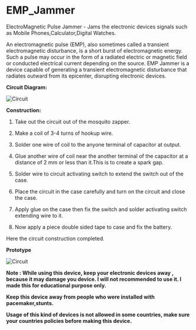 # EMP_Jammer
ElectroMagnetic Pulse Jammer - Jams the electronic devices signals such as Mobile Phones,Calculator,Digital Watches.

An electromagnetic pulse (EMP), also sometimes called a transient electromagnetic disturbance, is a short burst of electromagnetic energy. Such a pulse may occur in the form of a radiated electric or magnetic field or conducted electrical current depending on the source. EMP Jammer is a device capable of generating a transient electromagnetic disturbance that radiates outward from its epicenter, disrupting electronic devices.<br>

<b>Circuit Diagram:</b><br>

![Circuit](https://raw.githubusercontent.com/sarthaksahni1/ElectroMagneticPulse_Jammer/master/Circuit.jpg)<br>

<b>Construction:</b><br>
1. Take out the circuit out of the mosquito zapper.

2. Make a coil of 3-4 turns of hookup wire.

3. Solder one wire of coil to the anyone terminal of capacitor at output.

4. Glue another wire of coil near the another terminal of the capacitor at a distance of 2 mm or less than it.This is to create a spark gap.

5. Solder wire to circuit activating switch to extend the switch out of the case.

6. Place the circuit in the case carefully and turn on the circuit and close the case.

7. Apply glue on the case then fix the switch and solder activating switch extending wire to it.

8. Now apply a piece double sided tape to case and fix the battery.

Here the circuit construction completed.

<b>Prototype</b><br>

![Circuit](https://raw.githubusercontent.com/sarthaksahni1/ElectroMagneticPulse_Jammer/master/EMPJammer.jpg)<br>

<b>Note : While using this device, keep your electronic devices away , because it may damage you device. I will not recommended to use it. I made this for educational purpose only.

Keep this device away from people who were installed with pacemaker,stunts.

Usage of this kind of devices is not allowed in some countries, make sure your countries policies before making this device.</b>
